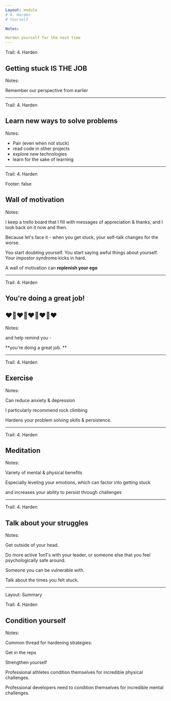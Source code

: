```yaml
---
Layout: module
# 4. Harden 
# Yourself

Notes:

Harden yourself for the next time
---
```


Trail: 4. Harden

## Getting stuck **IS THE JOB**

Notes:

Remember our perspective from earlier

---

Trail: 4. Harden

## Learn new ways to solve problems

Notes:

- Pair (even when not stuck)
- read code in other projects
- explore new technologies
- learn for the sake of learning

---

Trail: 4. Harden

Footer: false

<!-- .slide: data-background="/images/wall-of-motivation.png" class="inverse" -->

## Wall of motivation

Notes:

I keep a trello board that I fill with messages of appreciation & thanks, and I look back on it now and then.

Because let's face it - when you get stuck, your self-talk changes for the worse.

You start doubting yourself. You start saying awful things about yourself. Your impostor syndrome kicks in hard.

A wall of motivation can **replenish your ego**

---

Trail: 4. Harden

## You're doing a great job!

## ❤️🤗️❤️🤗️❤️🤗️❤️🤗️❤️

Notes:

and help remind you -

**you're doing a great job. **

---

Trail: 4. Harden

## Exercise

Notes:

Can reduce anxiety & depression

I particularly recommend rock climbing

Hardens your problem solving skills & persistence.

---

Trail: 4. Harden

## Meditation

Notes:

Variety of mental & physical benefits

Especially leveling your emotions, which can factor into getting stuck

and increases your ability to persist through challenges

---

Trail: 4. Harden

## Talk about your struggles

Notes:

Get outside of your head.

Do more active 1on1's with your leader, or someone else that you feel psychologically safe around.

Someone you can be vulnerable with.

Talk about the times you felt stuck.

---

Layout: Summary

Trail: 4. Harden

## Condition yourself

Notes:

Common thread for hardening strategies:

Get in the reps

Strengthen yourself

Professional athletes condition themselves for incredible physical challenges.

Professional developers need to condition themselves for incredible mental challenges.
